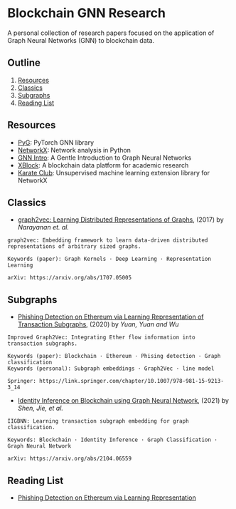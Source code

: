 # Blockchain GNN Research

A personal collection of research papers focused on the application of Graph Neural Networks (GNN) to blockchain data.


## Outline
1. [Resources](#resources)
2. [Classics](#classics)
3. [Subgraphs](#subgraphs)
4. [Reading List](#reading-list)


## Resources <a name="resources"></a>
* [PyG](https://github.com/pyg-team/pytorch_geometric): PyTorch GNN library
* [NetworkX](https://networkx.org/documentation/stable/reference/introduction.html): Network analysis in Python
* [GNN Intro](https://distill.pub/2021/gnn-intro/): A Gentle Introduction to Graph Neural Networks
* [XBlock](http://xblock.pro/#/): A blockchain data platform for academic research
* [Karate Club](https://karateclub.readthedocs.io/en/latest/index.html#): Unsupervised machine learning extension library for NetworkX


## Classics <a name="classics"></a>
* [graph2vec: Learning Distributed Representations of Graphs](https://github.com/christam96/Blockchain-GNN-Research/blob/main/papers/graph2vec%20(July%202017).pdf), (2017) by *Narayanan et. al.*
```
graph2vec: Embedding framework to learn data-driven distributed representations of arbitrary sized graphs.

Keywords (paper): Graph Kernels · Deep Learning · Representation Learning

arXiv: https://arxiv.org/abs/1707.05005
```

## Subgraphs <a name="subgraphs"></a>
* [Phishing Detection on Ethereum via Learning Representation of Transaction Subgraphs](https://github.com/christam96/Blockchain-GNN-Research/blob/main/papers/Improved%20graph2vec%20(Nov%202021).pdf), (2020) by *Yuan, Yuan and Wu*
```
Improved Graph2Vec: Integrating Ether flow information into transaction subgraphs.

Keywords (paper): Blockchain · Ethereum · Phising detection · Graph classification
Keywords (personal): Subgraph embeddings · Graph2Vec · line model

Springer: https://link.springer.com/chapter/10.1007/978-981-15-9213-3_14
```

* [Identity Inference on Blockchain using Graph Neural Network](https://github.com/christam96/Blockchain-GNN-Research/blob/main/papers/I%5E2BGNN%20(April%202021).pdf), (2021) by *Shen, Jie, et al.*
```
IIGBNN: Learning transaction subgraph embedding for graph classification.

Keywords: Blockchain · Identity Inference · Graph Classification · Graph Neural Network

arXiv: https://arxiv.org/abs/2104.06559
```


## Reading List <a name="reading-list"></a>
* [Phishing Detection on Ethereum via Learning Representation](https://link.springer.com/chapter/10.1007/978-981-15-9213-3_14)
